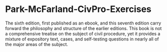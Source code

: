 Park-McFarland-CivPro-Exercises
===============================

The sixth edition, first published as an ebook, and this seventh edition carry forward the philosophy and structure of the earlier editions. This book is not a comprehensive treatise on the subject of civil procedure, yet it provides a mixture of expository text, cases, and self-testing questions in nearly all of the major areas of the subject.
